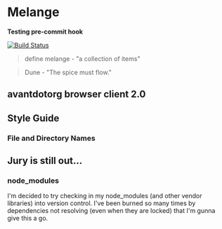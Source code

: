 # Melange

__Testing pre-commit hook__

[![Build Status](https://travis-ci.org/avantdotorg/melange.svg?branch=master)](https://travis-ci.org/avantdotorg/melange)

>define melange - "a collection of items"

>Dune - "The spice must flow."

## avantdotorg browser client 2.0

## Style Guide

### File and Directory Names

## Jury is still out...

### node_modules

I'm decided to try checking in my node_modules (and other vendor libraries) into version control.  I've been burned so many times by dependencies not resolving (even when they are locked) that I'm gunna give this a go.

